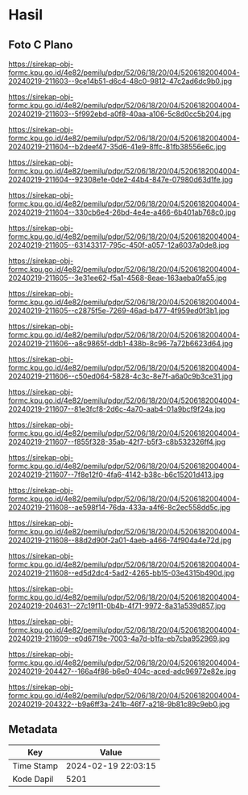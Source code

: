 # Hasil

## Foto C Plano

https://sirekap-obj-formc.kpu.go.id/4e82/pemilu/pdpr/52/06/18/20/04/5206182004004-20240219-211603--9ce14b51-d6c4-48c0-9812-47c2ad6dc9b0.jpg

https://sirekap-obj-formc.kpu.go.id/4e82/pemilu/pdpr/52/06/18/20/04/5206182004004-20240219-211603--5f992ebd-a0f8-40aa-a106-5c8d0cc5b204.jpg

https://sirekap-obj-formc.kpu.go.id/4e82/pemilu/pdpr/52/06/18/20/04/5206182004004-20240219-211604--b2deef47-35d6-41e9-8ffc-81fb38556e6c.jpg

https://sirekap-obj-formc.kpu.go.id/4e82/pemilu/pdpr/52/06/18/20/04/5206182004004-20240219-211604--92308e1e-0de2-44b4-847e-07980d63d1fe.jpg

https://sirekap-obj-formc.kpu.go.id/4e82/pemilu/pdpr/52/06/18/20/04/5206182004004-20240219-211604--330cb6e4-26bd-4e4e-a466-6b401ab768c0.jpg

https://sirekap-obj-formc.kpu.go.id/4e82/pemilu/pdpr/52/06/18/20/04/5206182004004-20240219-211605--63143317-795c-450f-a057-12a6037a0de8.jpg

https://sirekap-obj-formc.kpu.go.id/4e82/pemilu/pdpr/52/06/18/20/04/5206182004004-20240219-211605--3e31ee62-f5a1-4568-8eae-163aeba0fa55.jpg

https://sirekap-obj-formc.kpu.go.id/4e82/pemilu/pdpr/52/06/18/20/04/5206182004004-20240219-211605--c2875f5e-7269-46ad-b477-4f959ed0f3b1.jpg

https://sirekap-obj-formc.kpu.go.id/4e82/pemilu/pdpr/52/06/18/20/04/5206182004004-20240219-211606--a8c9865f-ddb1-438b-8c96-7a72b6623d64.jpg

https://sirekap-obj-formc.kpu.go.id/4e82/pemilu/pdpr/52/06/18/20/04/5206182004004-20240219-211606--c50ed064-5828-4c3c-8e7f-a6a0c9b3ce31.jpg

https://sirekap-obj-formc.kpu.go.id/4e82/pemilu/pdpr/52/06/18/20/04/5206182004004-20240219-211607--81e3fcf8-2d6c-4a70-aab4-01a9bcf9f24a.jpg

https://sirekap-obj-formc.kpu.go.id/4e82/pemilu/pdpr/52/06/18/20/04/5206182004004-20240219-211607--f855f328-35ab-42f7-b5f3-c8b532326ff4.jpg

https://sirekap-obj-formc.kpu.go.id/4e82/pemilu/pdpr/52/06/18/20/04/5206182004004-20240219-211607--7f8e12f0-4fa6-4142-b38c-b6c15201d413.jpg

https://sirekap-obj-formc.kpu.go.id/4e82/pemilu/pdpr/52/06/18/20/04/5206182004004-20240219-211608--ae598f14-76da-433a-a4f6-8c2ec558dd5c.jpg

https://sirekap-obj-formc.kpu.go.id/4e82/pemilu/pdpr/52/06/18/20/04/5206182004004-20240219-211608--88d2d90f-2a01-4aeb-a466-74f904a4e72d.jpg

https://sirekap-obj-formc.kpu.go.id/4e82/pemilu/pdpr/52/06/18/20/04/5206182004004-20240219-211608--ed5d2dc4-5ad2-4265-bb15-03e4315b490d.jpg

https://sirekap-obj-formc.kpu.go.id/4e82/pemilu/pdpr/52/06/18/20/04/5206182004004-20240219-204631--27c19f11-0b4b-4f71-9972-8a31a539d857.jpg

https://sirekap-obj-formc.kpu.go.id/4e82/pemilu/pdpr/52/06/18/20/04/5206182004004-20240219-211609--e0d6719e-7003-4a7d-b1fa-eb7cba952969.jpg

https://sirekap-obj-formc.kpu.go.id/4e82/pemilu/pdpr/52/06/18/20/04/5206182004004-20240219-204427--166a4f86-b6e0-404c-aced-adc96972e82e.jpg

https://sirekap-obj-formc.kpu.go.id/4e82/pemilu/pdpr/52/06/18/20/04/5206182004004-20240219-204322--b9a6ff3a-241b-46f7-a218-9b81c89c9eb0.jpg


## Metadata

| Key        | Value               |
| ---------- | ------------------- |
| Time Stamp | 2024-02-19 22:03:15 |
| Kode Dapil | 5201                |



